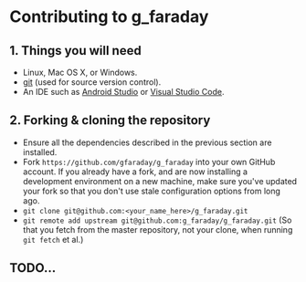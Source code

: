 # Contributing to g_faraday

## 1. Things you will need

- Linux, Mac OS X, or Windows.
- [git](https://git-scm.com) (used for source version control).
- An IDE such as [Android Studio](https://developer.android.com/studio) or [Visual Studio Code](https://code.visualstudio.com/).

## 2. Forking & cloning the repository

- Ensure all the dependencies described in the previous section are installed.
- Fork `https://github.com/gfaraday/g_faraday` into your own GitHub account. If
  you already have a fork, and are now installing a development environment on
  a new machine, make sure you've updated your fork so that you don't use stale
  configuration options from long ago.
- `git clone git@github.com:<your_name_here>/g_faraday.git`
- `git remote add upstream git@github.com:g_faraday/g_faraday.git` (So that you
  fetch from the master repository, not your clone, when running `git fetch`
  et al.)

## TODO...